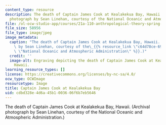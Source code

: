 ```yaml
---
content_type: resource
description: The death of Captain James Cook at Kealakekua Bay, Hawaii. (Archival
  photograph by Sean Linehan, courtesy of the National Oceanic and Atmospheric Administration.)
file: /ol-ocw-studio-app/courses/21a-110-anthropological-theory-spring-2003/cdbd328e4d6a45b1003606f6b7eb5646_21a-110s03.jpg
file_size: 58956
file_type: image/jpeg
image_metadata:
  caption: "The death of Captain James Cook at Kealakekua Bay, Hawaii. (Archival photograph\
    \ by Sean Linehan, courtesy of the\_{{% resource_link \"c64d78ce-69b1-4930-96d2-dea6f91f601e\"\
    \ \"National Oceanic and Atmospheric Administration\" %}}.)"
  credit: ''
  image-alt: Engraving depicting the death of Captain James Cook at Kealakekua Bay,
    Hawaii.
learning_resource_types: []
license: https://creativecommons.org/licenses/by-nc-sa/4.0/
ocw_type: OCWImage
resourcetype: Image
title: Captain James Cook at Kealakekua Bay
uid: cdbd328e-4d6a-45b1-0036-06f6b7eb5646
---
```

The death of Captain James Cook at Kealakekua Bay, Hawaii. (Archival photograph by Sean Linehan, courtesy of the National Oceanic and Atmospheric Administration.)